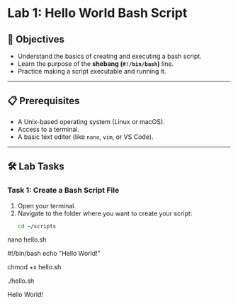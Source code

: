# Lab 1: Hello World Bash Script

## 🎯 Objectives
- Understand the basics of creating and executing a bash script.
- Learn the purpose of the **shebang (`#!/bin/bash`)** line.
- Practice making a script executable and running it.

---

## 📋 Prerequisites
- A Unix-based operating system (Linux or macOS).
- Access to a terminal.
- A basic text editor (like `nano`, `vim`, or VS Code).

---

## 🛠️ Lab Tasks

### **Task 1: Create a Bash Script File**
1. Open your terminal.
2. Navigate to the folder where you want to create your script:
   ```bash
   cd ~/scripts

nano hello.sh

#!/bin/bash
echo "Hello World!"

chmod +x hello.sh

./hello.sh

Hello World!

